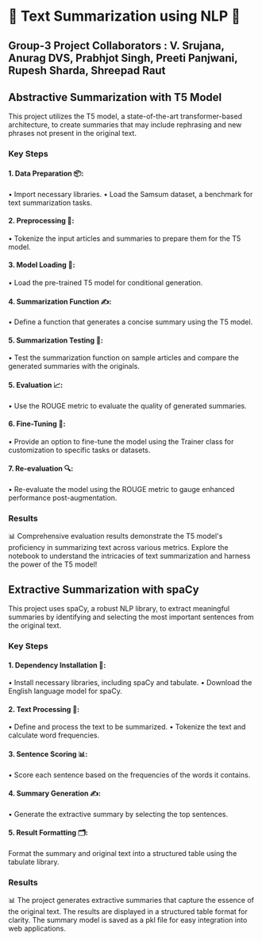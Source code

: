 # 🌟 Text Summarization using NLP 🌟

## Group-3 Project Collaborators : V. Srujana, Anurag DVS, Prabhjot Singh, Preeti Panjwani, Rupesh Sharda, Shreepad Raut 

## Abstractive Summarization with T5 Model
This project utilizes the T5 model, a state-of-the-art transformer-based architecture, to create summaries that may include rephrasing and new phrases not present in the original text.

### Key Steps
#### 1. Data Preparation 📦:

   • Import necessary libraries.
   • Load the Samsum dataset, a benchmark for text summarization tasks.
   
#### 2. Preprocessing 🔄:

   • Tokenize the input articles and summaries to prepare them for the T5 model.
    
#### 3. Model Loading 🚀:

   • Load the pre-trained T5 model for conditional generation.

#### 4. Summarization Function ✍️:

   • Define a function that generates a concise summary using the T5 model.

#### 5. Summarization Testing 🧪:

   • Test the summarization function on sample articles and compare the generated summaries with the originals.

#### 5. Evaluation 📈:

   • Use the ROUGE metric to evaluate the quality of generated summaries.

#### 6. Fine-Tuning 🔧:

   • Provide an option to fine-tune the model using the Trainer class for customization to specific tasks or datasets.

#### 7. Re-evaluation 🔍:

   • Re-evaluate the model using the ROUGE metric to gauge enhanced performance post-augmentation.

### Results

📊 Comprehensive evaluation results demonstrate the T5 model's proficiency in summarizing text across various metrics. Explore the notebook to understand the intricacies of text summarization and harness the power of the T5 model!

## Extractive Summarization with spaCy
This project uses spaCy, a robust NLP library, to extract meaningful summaries by identifying and selecting the most important sentences from the original text.

### Key Steps
#### 1. Dependency Installation 🔧:

   • Install necessary libraries, including spaCy and tabulate.
   • Download the English language model for spaCy.

#### 2. Text Processing 🔄:

   • Define and process the text to be summarized.
   • Tokenize the text and calculate word frequencies.

#### 3. Sentence Scoring 📊:

   • Score each sentence based on the frequencies of the words it contains.

#### 4. Summary Generation ✍️:

   • Generate the extractive summary by selecting the top sentences.

#### 5. Result Formatting 🗂️:

Format the summary and original text into a structured table using the tabulate library.

### Results

📊 The project generates extractive summaries that capture the essence of the original text. The results are displayed in a structured table format for clarity. The summary model is saved as a pkl file for easy integration into web applications.


